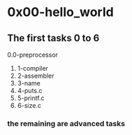 # 0x00-hello_world
## The first tasks 0 to 6
0.0-preprocessor
1. 1-compiler
2. 2-assembler
3. 3-name
4. 4-puts.c
5. 5-printf.c
6. 6-size.c

### the remaining are advanced tasks
